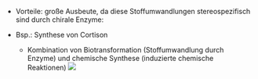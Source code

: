 - Vorteile: große Ausbeute, da diese Stoffumwandlungen stereospezifisch sind durch chirale Enzyme:

- Bsp.: Synthese von Cortison
	- Kombination von Biotransformation (Stoffumwandlung durch Enzyme) und chemische Synthese (induzierte chemische Reaktionen)
![](Pasted%20image%2020231116164928.png)
